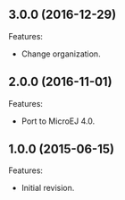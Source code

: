 ## 3.0.0 (2016-12-29)
Features:
  * Change organization.

## 2.0.0 (2016-11-01)
Features:
  * Port to MicroEJ 4.0.
   
## 1.0.0 (2015-06-15)
Features:
  * Initial revision.

